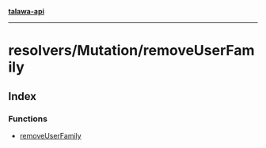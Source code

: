 [**talawa-api**](../../../README.md)

***

# resolvers/Mutation/removeUserFamily

## Index

### Functions

- [removeUserFamily](functions/removeUserFamily.md)
